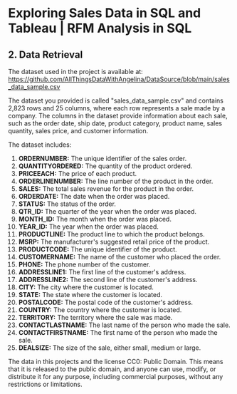 # Exploring Sales Data in SQL and Tableau | RFM Analysis in SQL
 
 ## 2. Data Retrieval

The dataset used in the project is available at: https://github.com/AllThingsDataWithAngelina/DataSource/blob/main/sales_data_sample.csv

The dataset you provided is called "sales_data_sample.csv" and contains 2,823 rows and 25 columns, where each row represents a sale made by a company. The columns in the dataset provide information about each sale, such as the order date, ship date, product category, product name, sales quantity, sales price, and customer information.

The dataset includes:

1. **ORDERNUMBER:** The unique identifier of the sales order.
2. **QUANTITYORDERED:** The quantity of the product ordered.
3. **PRICEEACH:** The price of each product.
4. **ORDERLINENUMBER:** The line number of the product in the order.
5. **SALES:** The total sales revenue for the product in the order.
6. **ORDERDATE:** The date when the order was placed.
7. **STATUS:** The status of the order.
8. **QTR_ID:** The quarter of the year when the order was placed.
9. **MONTH_ID:** The month when the order was placed.
10. **YEAR_ID:** The year when the order was placed.
11. **PRODUCTLINE:** The product line to which the product belongs.
12. **MSRP:** The manufacturer's suggested retail price of the product.
13. **PRODUCTCODE:** The unique identifier of the product.
14. **CUSTOMERNAME:** The name of the customer who placed the order.
15. **PHONE:** The phone number of the customer.
16. **ADDRESSLINE1:** The first line of the customer's address.
17. **ADDRESSLINE2:** The second line of the customer's address.
18. **CITY:** The city where the customer is located.
19. **STATE:** The state where the customer is located.
20. **POSTALCODE:** The postal code of the customer's address.
21. **COUNTRY:** The country where the customer is located.
22. **TERRITORY:** The territory where the sale was made.
23. **CONTACTLASTNAME:** The last name of the person who made the sale.
24. **CONTACTFIRSTNAME:** The first name of the person who made the sale.
25. **DEALSIZE:** The size of the sale, either small, medium or large.

The data in this projects and the license CC0: Public Domain. This means that it is released to the public domain, and anyone can use, modify, or distribute it for any purpose, including commercial purposes, without any restrictions or limitations.
